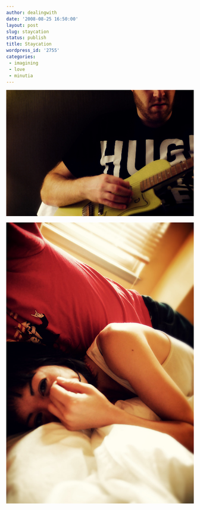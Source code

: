 ```yaml
---
author: dealingwith
date: '2008-08-25 16:50:00'
layout: post
slug: staycation
status: publish
title: Staycation
wordpress_id: '2755'
categories:
 - imagining
 - love
 - minutia
---
```


![huge](/assets/2008/08/huge.jpg)

![giggle](/assets/2008/08/giggle.jpg)
